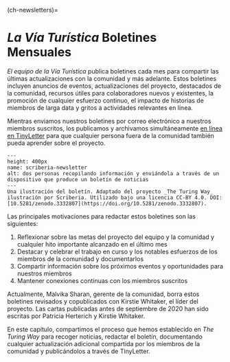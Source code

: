 (ch-newsletters)=
# _La Vía Turística_ Boletines Mensuales

_El equipo de la Vía Turística_ publica boletines cada mes para compartir las últimas actualizaciones con la comunidad y más adelante. Estos boletines incluyen anuncios de eventos, actualizaciones del proyecto, destacados de la comunidad, recursos útiles para colaboradores nuevos y existentes, la promoción de cualquier esfuerzo continuo, el impacto de historias de miembros de larga data y gritos a actividades relevantes en línea.

Mientras enviamos nuestros boletines por correo electrónico a nuestros miembros suscritos, los publicamos y archivamos simultáneamente [en línea en TinyLetter](https://tinyletter.com/TuringWay/archive) para que cualquier persona fuera de la comunidad también pueda aprender sobre el proyecto.

```{figure} ../figures/scriberia-newsletter.png
---
height: 400px
name: scriberia-newsletter
alt: dos personas recopilando información y enviándola a través de un dispositivo que produce un boletín de noticias
---
Una ilustración del boletín. Adaptado del proyecto _The Turing Way_ ilustración por Scriberia. Utilizado bajo una licencia CC-BY 4.0. DOI: [10.5281/zenodo.3332807](https://doi.org/10.5281/zenodo.3332807).
```

Las principales motivaciones para redactar estos boletines son las siguientes:
1. Reflexionar sobre las metas del proyecto del equipo y la comunidad y cualquier hito importante alcanzado en el último mes
2. Destacar y celebrar el trabajo en curso y los notables esfuerzos de los miembros de la comunidad y documentarlos
3. Compartir información sobre los próximos eventos y oportunidades para nuestros miembros
4. Mantener conexiones continuas con los miembros suscritos

Actualmente, Malvika Sharan, gerente de la comunidad, borra estos boletines revisados y copublicados con Kirstie Whitaker, el líder del proyecto. Las cartas publicadas antes de septiembre de 2020 han sido escritas por Patricia Herterich y Kirstie Whitaker.

En este capítulo, compartimos el proceso que hemos establecido en _The Turing Way_ para recoger noticias, redactar el boletín, documentando cualquier actualización adicional compartida por los miembros de la comunidad y publicándolos a través de TinyLetter.
